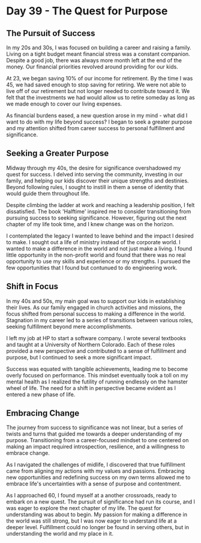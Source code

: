 # Day 39 - The Quest for Purpose


## The Pursuit of Success

In my 20s and 30s, I was focused on building a career and raising a family. Living on a tight budget meant financial
stress was a constant companion. Despite a good job, there was always more month left at the end of the money. Our
financial priorities revolved around providing for our kids.

At 23, we began saving 10% of our income for retirement. By the time I was 45, we had saved enough to stop saving for
retiring. We were not able to live off of our retirement but not longer needed to contribute toward it.  We felt that
the investments we had would allow us to retire someday as long as we made enough to cover our living expenses.

As financial burdens eased, a new question arose in my mind - what did I want to do with my life beyond
success?  I began to seek a greater purpose and my attention shifted from career success to personal fulfillment and significance.


## Seeking a Greater Purpose

Midway through my 40s, the desire for significance overshadowed my quest for success. I delved into serving the
community, investing in our family, and helping our kids discover their unique strengths and destinies. Beyond following
rules, I sought to instill in them a sense of identity that would guide them throughout life.

Despite climbing the ladder at work and reaching a leadership position, I felt dissatisfied. The book 'Halftime'
inspired me to consider transitioning from pursuing success to seeking significance. However, figuring out the next
chapter of my life took time, and I knew change was on the horizon.

I contemplated the legacy I wanted to leave behind and the impact I desired to make. I sought out a life of ministry 
instead of the corporate world.  I wanted to make a difference in the world and not just make a living.  I found little
opportunity in the non-profit world and found that there was no real opportunity to use my skills and experience or my
strengths.  I pursued the few opportunities that I found but contunued to do engineering work.


## Shift in Focus

In my 40s and 50s, my main goal was to support our kids in establishing their lives. As our family engaged in church
activities and missions, the focus shifted from personal success to making a difference in the world. Stagnation in my
career led to a series of transitions between various roles, seeking fulfillment beyond mere accomplishments.

I left my job at HP to start a software company.  I wrote several textbooks and taught at a University of Northern
Colorado. Each of these roles provided a new perspective and contributed to a sense of fulfillment and purpose, but I
continued to seek a more significant impact.

Success was equated with tangible achievements, leading me to become overly focused on performance. This mindset
eventually took a toll on my mental health as I realized the futility of running endlessly on the hamster wheel of life.
The need for a shift in perspective became evident as I entered a new phase of life.


## Embracing Change

The journey from success to significance was not linear, but a series of twists and turns that guided me towards a
deeper understanding of my purpose. Transitioning from a career-focused mindset to one centered on making an impact
required introspection, resilience, and a willingness to embrace change.

As I navigated the challenges of midlife, I discovered that true fulfillment came from aligning my actions with my
values and passions. Embracing new opportunities and redefining success on my own terms allowed me to embrace life's
uncertainties with a sense of purpose and contentment.

As I approached 60, I found myself at a another crossroads, ready to embark on a new quest. The pursuit of significance
had run its course, and I was eager to explore the next chapter of my life. The quest for understanding was about to
begin.  My passion for making a difference in the world was still strong, but I was now eager to understand life at a
deeper level.  Fulfillment could no longer be found in serving others, but in understanding the world and my place in it.

